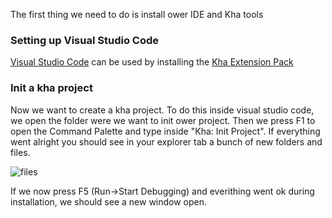 The first thing we need to do is install ower IDE and Kha tools

### Setting up Visual Studio Code
[Visual Studio Code](https://code.visualstudio.com) can be used by installing the [Kha Extension Pack](https://marketplace.visualstudio.com/items?itemName=kodetech.kha-extension-pack)

### Init a kha project
Now we want to create a kha project. To do this inside visual studio code, we open the folder were we want to init ower project. Then we press F1 to open the Command Palette and type inside "Kha: Init Project". If everything went alright you should see in your explorer tab a bunch of new folders and files.

![files](./installation/kha_files.png)

If we now press F5 (Run->Start Debugging) and everithing went ok during installation, we should see a new window open.
